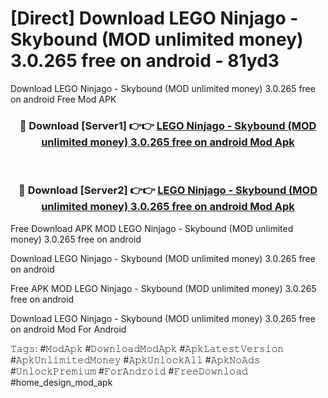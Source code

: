 # [Direct] Download LEGO Ninjago - Skybound (MOD unlimited money) 3.0.265 free on android - 81yd3
Download LEGO Ninjago - Skybound (MOD unlimited money) 3.0.265 free on android Free Mod APK

<div align="center">
<h3>🔴 Download [Server1] 👉👉 <a href="https://apk-comot.site?title=LEGO_Ninjago_-_Skybound_(MOD_unlimited_money)_3.0.265_free_on_android">LEGO Ninjago - Skybound (MOD unlimited money) 3.0.265 free on android Mod Apk</a></h3><br>

<h3>🔴 Download [Server2] 👉👉 <a href="https://apk-comot.site?title=LEGO_Ninjago_-_Skybound_(MOD_unlimited_money)_3.0.265_free_on_android">LEGO Ninjago - Skybound (MOD unlimited money) 3.0.265 free on android Mod Apk</a></h3>
</div>


Free Download APK MOD LEGO Ninjago - Skybound (MOD unlimited money) 3.0.265 free on android

Download LEGO Ninjago - Skybound (MOD unlimited money) 3.0.265 free on android 

Free APK MOD LEGO Ninjago - Skybound (MOD unlimited money) 3.0.265 free on android 

Download LEGO Ninjago - Skybound (MOD unlimited money) 3.0.265 free on android Mod For Android

𝚃𝚊𝚐𝚜: #𝙼𝚘𝚍𝙰𝚙𝚔 #𝙳𝚘𝚠𝚗𝚕𝚘𝚊𝚍𝙼𝚘𝚍𝙰𝚙𝚔 #𝙰𝚙𝚔𝙻𝚊𝚝𝚎𝚜𝚝𝚅𝚎𝚛𝚜𝚒𝚘𝚗 #𝙰𝚙𝚔𝚄𝚗𝚕𝚒𝚖𝚒𝚝𝚎𝚍𝙼𝚘𝚗𝚎𝚢 #𝙰𝚙𝚔𝚄𝚗𝚕𝚘𝚌𝚔𝙰𝚕𝚕 #𝙰𝚙𝚔𝙽𝚘𝙰𝚍𝚜 #𝚄𝚗𝚕𝚘𝚌𝚔𝙿𝚛𝚎𝚖𝚒𝚞𝚖 #𝙵𝚘𝚛𝙰𝚗𝚍𝚛𝚘𝚒𝚍 #𝙵𝚛𝚎𝚎𝙳𝚘𝚠𝚗𝚕𝚘𝚊𝚍 #home_design_mod_apk